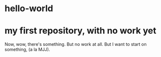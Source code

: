 # hello-world
my first repository, with no work yet
===============================================
Now, wow, there's something. But no work at all.
But I want to start on something, (a la MJJ).

